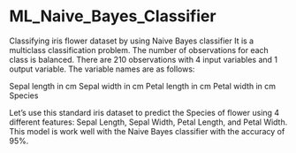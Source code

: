 # ML_Naive_Bayes_Classifier
Classifying iris flower dataset by using Naive Bayes classifier
It is a multiclass classification problem. The number of observations for each class is balanced. There are 210 observations with 4 input variables and 1 output variable. The variable names are as follows:

Sepal length in cm
Sepal width in cm
Petal length in cm
Petal width in cm
Species

Let’s use this standard iris dataset to predict the Species of flower using 4 different features: Sepal Length, Sepal Width, Petal Length, and Petal Width. This model is work well with the Naive Bayes classifier with the accuracy of 95%.
